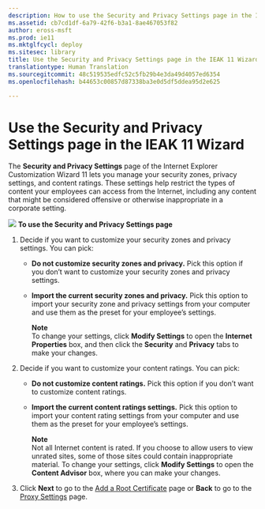 ```yaml
---
description: How to use the Security and Privacy Settings page in the IEAK 11 Customization Wizard to manage your security zones, privacy settings, and content ratings.
ms.assetid: cb7cd1df-6a79-42f6-b3a1-8ae467053f82
author: eross-msft
ms.prod: ie11
ms.mktglfcycl: deploy
ms.sitesec: library
title: Use the Security and Privacy Settings page in the IEAK 11 Wizard (Internet Explorer Administration Kit 11 for IT Pros)
translationtype: Human Translation
ms.sourcegitcommit: 48c519535edfc52c5fb29b4e3da49d4057ed6354
ms.openlocfilehash: b44653c00857d87338ba3e0d5df5ddea95d2e625

---
```


# Use the Security and Privacy Settings page in the IEAK 11 Wizard
The **Security and Privacy Settings** page of the Internet Explorer Customization Wizard 11 lets you manage your security zones, privacy settings, and content ratings. These settings help restrict the types of content your employees can access from the Internet, including any content that might be considered offensive or otherwise inappropriate in a corporate setting.

![](images/wedge.gif) **To use the Security and Privacy Settings page**

1.  Decide if you want to customize your security zones and privacy settings. You can pick:

    -   **Do not customize security zones and privacy.** Pick this option if you don’t want to customize your security zones and privacy settings.

    -   **Import the current security zones and privacy.** Pick this option to import your security zone and privacy settings from your computer and use them as the preset for your employee’s settings.<p>**Note**<br>To change your settings, click **Modify Settings** to open the **Internet Properties** box, and then click the **Security** and **Privacy** tabs to make your changes.

2.  Decide if you want to customize your content ratings. You can pick:

    -   **Do not customize content ratings.** Pick this option if you don’t want to customize content ratings.

    -   **Import the current content ratings settings.** Pick this option to import your content rating settings from your computer and use them as the preset for your employee’s settings.<p>**Note**<br>Not all Internet content is rated. If you choose to allow users to view unrated sites, some of those sites could contain inappropriate material. To change your settings, click **Modify Settings** to open the **Content Advisor** box, where you can make your changes.

3.  Click **Next** to go to the [Add a Root Certificate](add-root-certificate-ieak11-wizard.md) page or **Back** to go to the [Proxy Settings](proxy-settings-ieak11-wizard.md) page.

 

 








<!--HONumber=Jun16_HO4-->


